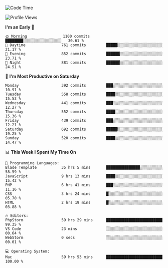 <!--START_SECTION:waka-->
![Code Time](http://img.shields.io/badge/Code%20Time-2%2C345%20hrs-blue)

![Profile Views](http://img.shields.io/badge/Profile%20Views-36-blue)

**I'm an Early 🐤** 

```text
🌞 Morning                1100 commits        ████████░░░░░░░░░░░░░░░░░   30.61 % 
🌆 Daytime                761 commits         █████░░░░░░░░░░░░░░░░░░░░   21.17 % 
🌃 Evening                852 commits         ██████░░░░░░░░░░░░░░░░░░░   23.71 % 
🌙 Night                  881 commits         ██████░░░░░░░░░░░░░░░░░░░   24.51 % 
```
📅 **I'm Most Productive on Saturday** 

```text
Monday                   392 commits         ███░░░░░░░░░░░░░░░░░░░░░░   10.91 % 
Tuesday                  558 commits         ████░░░░░░░░░░░░░░░░░░░░░   15.53 % 
Wednesday                441 commits         ███░░░░░░░░░░░░░░░░░░░░░░   12.27 % 
Thursday                 552 commits         ████░░░░░░░░░░░░░░░░░░░░░   15.36 % 
Friday                   439 commits         ███░░░░░░░░░░░░░░░░░░░░░░   12.21 % 
Saturday                 692 commits         █████░░░░░░░░░░░░░░░░░░░░   19.25 % 
Sunday                   520 commits         ████░░░░░░░░░░░░░░░░░░░░░   14.47 % 
```


📊 **This Week I Spent My Time On** 

```text
💬 Programming Languages: 
Blade Template           35 hrs 5 mins       ███████████████░░░░░░░░░░   58.59 % 
JavaScript               9 hrs 13 mins       ████░░░░░░░░░░░░░░░░░░░░░   15.42 % 
PHP                      6 hrs 41 mins       ███░░░░░░░░░░░░░░░░░░░░░░   11.16 % 
CSS                      3 hrs 24 mins       █░░░░░░░░░░░░░░░░░░░░░░░░   05.70 % 
HTML                     2 hrs 19 mins       █░░░░░░░░░░░░░░░░░░░░░░░░   03.88 % 

🔥 Editors: 
PhpStorm                 59 hrs 29 mins      █████████████████████████   99.35 % 
VS Code                  23 mins             ░░░░░░░░░░░░░░░░░░░░░░░░░   00.64 % 
WebStorm                 0 secs              ░░░░░░░░░░░░░░░░░░░░░░░░░   00.01 % 

💻 Operating System: 
Mac                      59 hrs 53 mins      █████████████████████████   100.00 % 
```


<!--END_SECTION:waka-->
